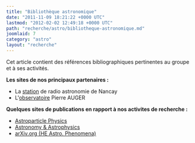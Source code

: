 ```yaml
---
title: "Bibliothèque astronomique"
date: "2011-11-09 18:21:22 +0000 UTC"
lastmod: "2012-02-02 12:49:18 +0000 UTC"
path: "recherche/astro/bibliotheque-astronomique.md"
joomlaid: 7
category: "astro"
layout: "recherche"
---
```

Cet article contient des références bibliographiques pertinentes au groupe et à ses activités.

**Les sites de nos principaux partenaires :**

*   La [station](http://www.obs-nancay.fr) de radio astronomie de Nancay
*   L'[observatoire](http://www.auger.org) Pierre AUGER

**Quelques sites de publications en rapport à nos activites de recherche :**

*   [Astroparticle Physics](http://www.journals.elsevier.com/astroparticle-physics/)
*   [Astronomy & Astrophysics](http://www.aanda.org/)
*   [arXiv.org (HE Astro. Phenomena)](http://arxiv.org/list/astro-ph.HE/recent)

